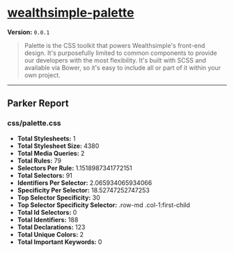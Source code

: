 # [wealthsimple-palette]( http://wealthsimple.github.io/palette )

**Version:** `0.0.1`

> Palette is the CSS toolkit that powers Wealthsimple's front-end design. It's purposefully limited to common components to provide our developers with the most flexibility. It's built with SCSS and available via Bower, so it's easy to include all or part of it within your own project.

* * *

## Parker Report

### css/palette.css

- **Total Stylesheets:** 1
- **Total Stylesheet Size:** 4380
- **Total Media Queries:** 2
- **Total Rules:** 79
- **Selectors Per Rule:** 1.1518987341772151
- **Total Selectors:** 91
- **Identifiers Per Selector:** 2.065934065934066
- **Specificity Per Selector:** 18.52747252747253
- **Top Selector Specificity:** 30
- **Top Selector Specificity Selector:** .row-md .col-1:first-child
- **Total Id Selectors:** 0
- **Total Identifiers:** 188
- **Total Declarations:** 123
- **Total Unique Colors:** 2
- **Total Important Keywords:** 0
